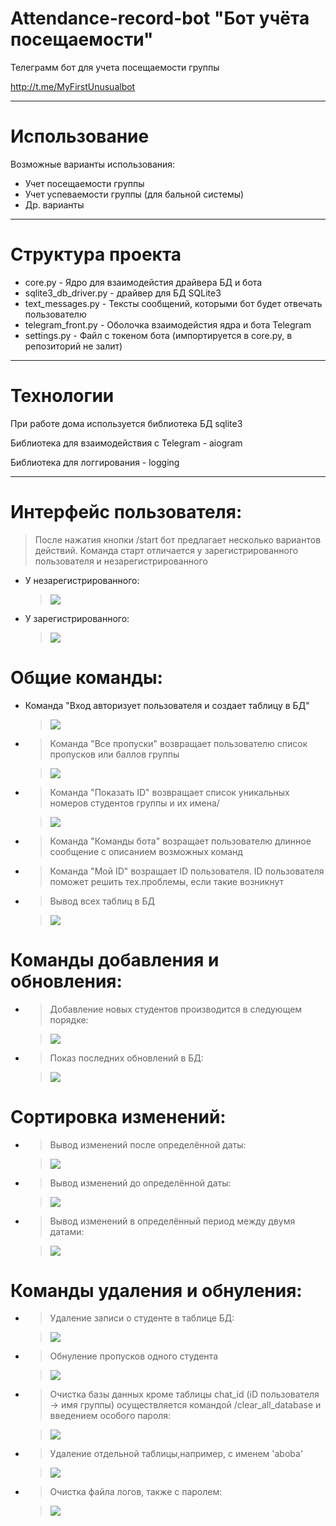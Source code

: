 # Attendance-record-bot    "Бот учёта посещаемости"
Телеграмм бот для учета посещаемости группы
 
http://t.me/MyFirstUnusualbot
____
Использование
===========
Возможные варианты использования:
- Учет посещаемости группы
- Учет успеваемости группы (для бальной системы)
- Др. варианты 
____
Структура проекта
========
- core.py - Ядро для взаимодейстия драйвера БД и бота
- sqlite3_db_driver.py - драйвер для БД SQLite3
- text_messages.py - Тексты сообщений, которыми бот будет отвечать пользователю
- telegram_front.py - Оболочка взаимодейстия ядра и бота Telegram
- settings.py - Файл с токеном бота (импортируется в core.py, в репозиторий не залит)
____
Технологии
===========
При работе дома используется библиотека БД sqlite3

Библиотека для взаимодействия с Telegram - aiogram

Библиотека для логгирования - logging
____
Интерфейс пользователя:
===========

>
>После нажатия кнопки /start бот предлагает несколько вариантов действий.
Команда старт отличается у зарегистрированного пользователя и незарегистрированного
- У незарегистрированного:
  ><img src='Pictures/7.png'/>
- У зарегистрированного:
  ><img src='Pictures/8.png'/>

Общие команды:
===========
- Команда "Вход авторизует пользователя и создает таблицу в БД"

  ><img src="Pictures/2.png"/>

- >Команда "Все пропуски" возвращает пользователю список пропусков или баллов группы     

  ><img src="Pictures/3.png"/>

- >Команда "Показать ID" возвращает список уникальных номеров студентов группы и их имена/

  ><img src="Pictures/4.png"/>

- >Команда "Команды бота" возращает пользователю длинное сообщение с описанием возможных команд

- >Команда "Мой ID" возращает ID пользователя. ID пользователя поможет решить тех.проблемы, если такие возникнут

- >Вывод всех таблиц в БД

  ><img src='Pictures/16.png'/>

Команды добавления и обновления:
===========
- >Добавление новых студентов производится в следующем порядке:

  ><img src="Pictures/5.png"/>

- >Показ последних обновлений в БД:

  ><img src='Pictures/6.png'/>

Сортировка изменений:
===========
- >Вывод изменений после определённой даты:

  ><img src='Pictures/9.png'/>

- >Вывод изменений до определённой даты:

  ><img src='Pictures/10.png'/>

- >Вывод изменений в определённый период между двумя датами:

  ><img src='Pictures/11.png'/>

Команды удаления и обнуления:
===========
- >Удаление записи о студенте в таблице БД:

  ><img src='Pictures/12.png'/>

- >Обнуление пропусков одного студента

  ><img src='Pictures/13.png'/>

- >Очистка базы данных кроме таблицы chat_id (iD пользователя -> имя группы) осуществляется командой /clear_all_database и введением особого пароля:

  ><img src='Pictures/14.png'/>

- >Удаление отдельной таблицы,например, с именем 'aboba'

  ><img src='Pictures/15.png'/>

- >Очистка файла логов, также с паролем:

  ><img src='Pictures/18.png'/>

